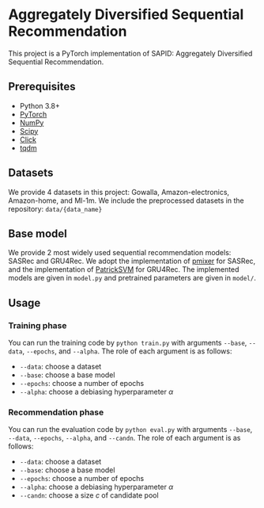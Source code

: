 # Aggregately Diversified Sequential Recommendation

This project is a PyTorch implementation of SAPID: Aggregately Diversified Sequential Recommendation.


## Prerequisites
- Python 3.8+
- [PyTorch](https://pytorch.org/)
- [NumPy](https://numpy.org/)
- [Scipy](https://scipy.org)
- [Click](https://click.palletsprojects.com/en/7.x/)
- [tqdm](https://tqdm.github.io/)


## Datasets
We provide 4 datasets in this project: Gowalla, Amazon-electronics, Amazon-home, and Ml-1m.
We include the preprocessed datasets in the repository: `data/{data_name}`

## Base model
We provide 2 most widely used sequential recommendation models: SASRec and GRU4Rec.
We adopt the implementation of [pmixer](https://github.com/pmixer/SASRec.pytorch) for SASRec,
and the implementation of [PatrickSVM](https://github.com/PatrickSVM/Session-Based-Recommender-Models/) for GRU4Rec.
The implemented models are given in `model.py` and pretrained parameters are given in `model/`.

## Usage

### Training phase
You can run the training code by `python train.py` with arguments `--base`, `--data`, `--epochs`, and `--alpha`.
The role of each argument is as follows:

* `--data`: choose a dataset
* `--base`: choose a base model
* `--epochs`: choose a number of epochs
* `--alpha`: choose a debiasing hyperparameter $\alpha$

### Recommendation phase
You can run the evaluation code by `python eval.py` with arguments `--base`, `--data`, `--epochs`, `--alpha`, and `--candn`.
The role of each argument is as follows:

* `--data`: choose a dataset
* `--base`: choose a base model
* `--epochs`: choose a number of epochs
* `--alpha`: choose a debiasing hyperparameter $\alpha$
* `--candn`: choose a size $c$ of candidate pool
